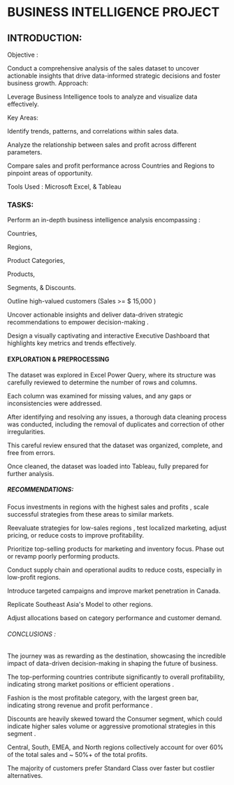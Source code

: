 # BUSINESS INTELLIGENCE PROJECT

## INTRODUCTION:

 Objective :
 
 Conduct a comprehensive analysis of the sales dataset to uncover actionable insights that drive data-informed strategic decisions and foster business growth.
 Approach:
 
 Leverage Business Intelligence tools to analyze and visualize data effectively.
 
 Key Areas: 
 
 Identify trends, patterns, and correlations within sales data.
 
 Analyze the relationship between sales and profit across different parameters.
 
 Compare sales and profit performance across Countries and Regions to pinpoint areas of opportunity.
 
 Tools Used : Microsoft Excel, & Tableau

 ### TASKS:

 Perform an in-depth business intelligence analysis encompassing :
 
 Countries,
 
 Regions,
 
 Product Categories,
 
 Products,
 
 Segments, & Discounts.
 
 Outline high-valued customers (Sales >= $ 15,000 )
 
 Uncover actionable insights and deliver data-driven strategic recommendations to empower decision-making .
 
 Design a visually captivating and interactive Executive Dashboard that highlights key metrics and trends effectively.

#### EXPLORATION & PREPROCESSING

 The dataset was explored in Excel Power Query, where its structure was carefully reviewed to determine the number of rows and columns.
 
 Each column was examined for missing values, and any gaps or inconsistencies were addressed.
 
 After identifying and resolving any issues, a thorough data cleaning process was conducted, including the removal of duplicates and correction of other irregularities. 
 
 This careful review ensured that the dataset was organized, complete, and free from errors.
 
 Once cleaned, the dataset was loaded into Tableau, fully prepared for further analysis.

 ##### RECOMMENDATIONS:

 Focus investments in regions with the highest sales and profits , scale successful strategies from these areas to similar markets.
 
 Reevaluate strategies for low-sales regions , test localized marketing, adjust pricing, or reduce costs to improve profitability.
 
 Prioritize top-selling products for marketing and inventory focus. Phase out or revamp poorly performing products.
 
 Conduct supply chain and operational audits to reduce costs, especially in low-profit regions.
 
 Introduce targeted campaigns and improve market penetration in Canada.
 
 Replicate Southeast Asia's Model to other regions.
 
 Adjust allocations based on category performance and customer demand.

 ###### CONCLUSIONS :
 
 The journey was as rewarding as the destination, showcasing the incredible impact of data-driven decision-making in shaping the future of business.
 
 The top-performing countries contribute significantly to overall profitability, indicating strong market positions or efficient operations .
 
 Fashion is the most profitable category, with the largest green bar, indicating strong revenue and profit performance .
 
 Discounts are heavily skewed toward the Consumer segment, which could indicate higher sales volume or aggressive promotional strategies in this segment .
 
 Central, South, EMEA, and North regions collectively account for over 60% of the total sales and ~ 50%+ of the total profits.
 
 The majority of customers prefer Standard Class over faster but costlier alternatives.
 









